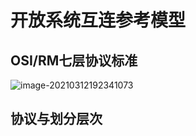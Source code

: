 # 开放系统互连参考模型

## OSI/RM七层协议标准

![image-20210312192341073](C:\Users\Stefan\AppData\Roaming\Typora\typora-user-images\image-20210312192341073.png)

## 协议与划分层次

